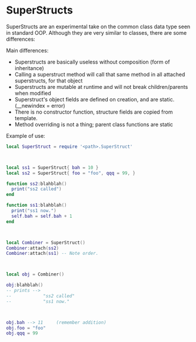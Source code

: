 
# SuperStructs

SuperStructs are an experimental take on the common class data type seen in standard OOP.
Although they are very similar to classes, there are some differences:

Main differences:
- Superstructs are basically useless without composition (form of inheritance)
- Calling a superstruct method will call that same method in all attached superstructs, for that object
- Superstructs are mutable at runtime and will not break children/parents when modified
- Superstruct's object fields are defined on creation, and are static. (__newindex = error)
- There is no constructor function, structure fields are copied from template.
- Method overriding is not a thing; parent class functions are static

Example of use:
```lua
local SuperStruct = require '<path>.SuperStruct'



local ss1 = SuperStruct{ bah = 10 }
local ss2 = SuperStruct{ foo = "foo", qqq = 99, }

function ss2:blahblah()
  print("ss2 called")
end

function ss1:blahblah()
  print("ss1 now.")
  self.bah = self.bah + 1
end



local Combiner = SuperStruct()
Combiner:attach(ss2)
Combiner:attach(ss1) -- Note order.



local obj = Combiner()

obj:blahblah()
-- prints -->
--            "ss2 called"
--            "ss1 now."



obj.bah --> 11     (remember addition)
obj.foo = "foo"
obj.qqq = 99

```

